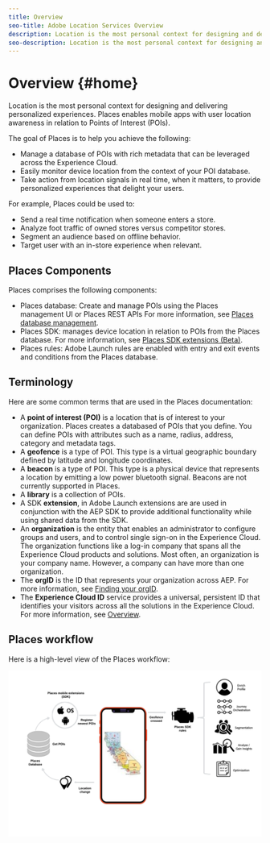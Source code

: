 ```yaml
---
title: Overview
seo-title: Adobe Location Services Overview
description: Location is the most personal context for designing and delivering personalized experiences. Places enables mobile apps with user location awareness in relation to Points of Interest.
seo-description: Location is the most personal context for designing and delivering personalized experiences. Places enables mobile apps with user location awareness in relation to Points of Interest (POI).
---
```


# Overview {#home}

Location is the most personal context for designing and delivering personalized experiences. Places enables mobile apps with user location awareness in relation to Points of Interest (POIs).

The goal of Places is to help you achieve the following:

* Manage a database of POIs with rich metadata that can be leveraged across the Experience Cloud.
* Easily monitor device location from the context of your POI database.
* Take action from location signals in real time, when it matters, to provide personalized experiences that delight your users.

For example, Places could be used to: 

* Send a real time notification when someone enters a store.
* Analyze foot traffic of owned stores versus competitor stores.
* Segment an audience based on offline behavior.
* Target user with an in-store experience when relevant.

## Places Components

Places comprises the following components:

* Places database: Create and manage POIs using the Places management UI or Places REST APIs For more information, see [Places database management](https://launch.gitbook.io/places-services-by-adobe-documentation/places-database-management-1).
* Places SDK: manages device location in relation to POIs from the Places database. For more information, see [Places SDK extensions \(Beta\)](https://aep-sdks.gitbook.io/docs/using-mobile-extensions/places-extension).
* Places rules: Adobe Launch rules are enabled with entry and exit events and conditions from the Places database. 

## Terminology

Here are some common terms that are used in the Places documentation:

* A **point of interest (POI)** is a location that is of interest to your organization. Places creates a databased of POIs that you define. You can define POIs with attributes such as a name, radius, address, category and metadata tags.
* A **geofence** is a type of POI. This type is a virtual geographic boundary defined by latitude and longitude coordinates.
* A **beacon** is a type of POI. This type is a physical device that represents a location by emitting a low power bluetooth signal. Beacons are not currently supported in Places.
* A **library** is a collection of POIs.  
* A SDK **extension**, in Adobe Launch extensions are are used in conjunction with the AEP SDK to provide additional functionality while using shared data from the SDK.
* An **organization** is the entity that enables an administrator to configure groups and users, and to control single sign-on in the Experience Cloud.  The organization functions like a log-in company that spans all the Experience Cloud products and solutions. Most often, an organization is your company name. However, a company can have more than one organization.
* The **orgID** is the ID that represents your organization across AEP.  For more information, see [Finding your orgID](https://forums.adobe.com/thread/2339895).
* The **Experience Cloud ID** service provides a universal, persistent ID that identifies your visitors across all the solutions in the Experience Cloud.  For more information, see [Overview](https://marketing.adobe.com/resources/help/en_US/mcvid/).

## Places workflow

Here is a high-level view of the Places workflow:

![](assets/places-workflow-diagram-lc-1.png)

